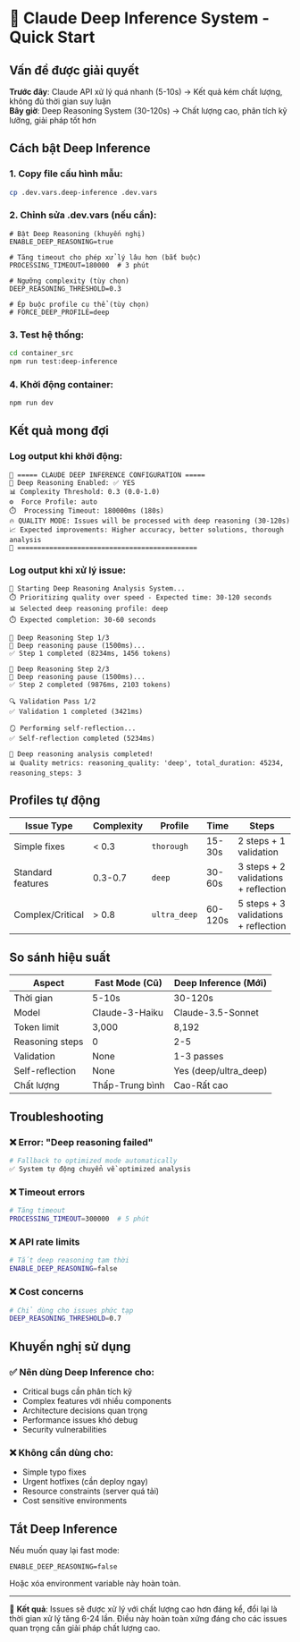 # 🧠 Claude Deep Inference System - Quick Start

## Vấn đề được giải quyết

**Trước đây**: Claude API xử lý quá nhanh (5-10s) → Kết quả kém chất lượng, không đủ thời gian suy luận  
**Bây giờ**: Deep Reasoning System (30-120s) → Chất lượng cao, phân tích kỹ lưỡng, giải pháp tốt hơn

## Cách bật Deep Inference

### 1. Copy file cấu hình mẫu:
```bash
cp .dev.vars.deep-inference .dev.vars
```

### 2. Chỉnh sửa .dev.vars (nếu cần):
```env
# Bật Deep Reasoning (khuyến nghị)
ENABLE_DEEP_REASONING=true

# Tăng timeout cho phép xử lý lâu hơn (bắt buộc)
PROCESSING_TIMEOUT=180000  # 3 phút

# Ngưỡng complexity (tùy chọn)
DEEP_REASONING_THRESHOLD=0.3

# Ép buộc profile cụ thể (tùy chọn)
# FORCE_DEEP_PROFILE=deep
```

### 3. Test hệ thống:
```bash
cd container_src
npm run test:deep-inference
```

### 4. Khởi động container:
```bash
npm run dev
```

## Kết quả mong đợi

### Log output khi khởi động:
```
🧠 ===== CLAUDE DEEP INFERENCE CONFIGURATION =====
🎯 Deep Reasoning Enabled: ✅ YES
📊 Complexity Threshold: 0.3 (0.0-1.0)
⚙️  Force Profile: auto
⏱️  Processing Timeout: 180000ms (180s)
🔥 QUALITY MODE: Issues will be processed with deep reasoning (30-120s)
📈 Expected improvements: Higher accuracy, better solutions, thorough analysis
🧠 =============================================
```

### Log output khi xử lý issue:
```
🧠 Starting Deep Reasoning Analysis System...
⏱️ Prioritizing quality over speed - Expected time: 30-120 seconds
📊 Selected deep reasoning profile: deep
⏱️ Expected completion: 30-60 seconds

🔄 Deep Reasoning Step 1/3
🤔 Deep reasoning pause (1500ms)...
✅ Step 1 completed (8234ms, 1456 tokens)

🔄 Deep Reasoning Step 2/3
🤔 Deep reasoning pause (1500ms)...
✅ Step 2 completed (9876ms, 2103 tokens)

🔍 Validation Pass 1/2
✅ Validation 1 completed (3421ms)

🪞 Performing self-reflection...
✅ Self-reflection completed (5234ms)

🎉 Deep reasoning analysis completed!
📊 Quality metrics: reasoning_quality: 'deep', total_duration: 45234, reasoning_steps: 3
```

## Profiles tự động

| Issue Type | Complexity | Profile | Time | Steps |
|------------|------------|---------|------|-------|
| Simple fixes | < 0.3 | `thorough` | 15-30s | 2 steps + 1 validation |
| Standard features | 0.3-0.7 | `deep` | 30-60s | 3 steps + 2 validations + reflection |
| Complex/Critical | > 0.8 | `ultra_deep` | 60-120s | 5 steps + 3 validations + reflection |

## So sánh hiệu suất

| Aspect | Fast Mode (Cũ) | Deep Inference (Mới) |
|--------|----------------|---------------------|
| Thời gian | 5-10s | 30-120s |
| Model | Claude-3-Haiku | Claude-3.5-Sonnet |
| Token limit | 3,000 | 8,192 |
| Reasoning steps | 0 | 2-5 |
| Validation | None | 1-3 passes |
| Self-reflection | None | Yes (deep/ultra_deep) |
| Chất lượng | Thấp-Trung bình | Cao-Rất cao |

## Troubleshooting

### ❌ Error: "Deep reasoning failed"
```bash
# Fallback to optimized mode automatically
✅ System tự động chuyển về optimized analysis
```

### ❌ Timeout errors
```bash
# Tăng timeout
PROCESSING_TIMEOUT=300000  # 5 phút
```

### ❌ API rate limits
```bash
# Tắt deep reasoning tạm thời
ENABLE_DEEP_REASONING=false
```

### ❌ Cost concerns
```bash
# Chỉ dùng cho issues phức tạp
DEEP_REASONING_THRESHOLD=0.7
```

## Khuyến nghị sử dụng

### ✅ Nên dùng Deep Inference cho:
- Critical bugs cần phân tích kỹ
- Complex features với nhiều components
- Architecture decisions quan trọng
- Performance issues khó debug
- Security vulnerabilities

### ❌ Không cần dùng cho:
- Simple typo fixes
- Urgent hotfixes (cần deploy ngay)
- Resource constraints (server quá tải)
- Cost sensitive environments

## Tắt Deep Inference

Nếu muốn quay lại fast mode:
```env
ENABLE_DEEP_REASONING=false
```

Hoặc xóa environment variable này hoàn toàn.

---

🎯 **Kết quả**: Issues sẽ được xử lý với chất lượng cao hơn đáng kể, đổi lại là thời gian xử lý tăng 6-24 lần. Điều này hoàn toàn xứng đáng cho các issues quan trọng cần giải pháp chất lượng cao.
